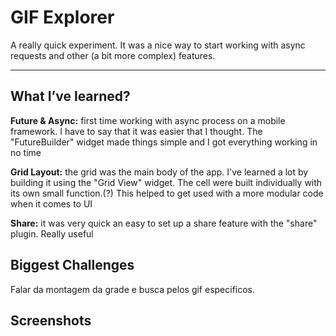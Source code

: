 # GIF Explorer 

A really quick experiment. It was a nice way to start working with async requests and other (a bit more complex) features. 

------

## **What I’ve learned?**

**Future & Async:** first time working with async process on a mobile framework. I have to say that it was easier that I thought. The "FutureBuilder" widget made things simple and I got everything working in no time

**Grid Layout:** the grid was the main body of the app. I've learned a lot by building it using the "Grid View" widget. The cell were built individually with its own small function.(?) This helped to get used with a more modular code when it comes to UI

**Share:** it was very quick an easy to set up a share feature with the "share" plugin. Really useful

## **Biggest Challenges**
Falar da montagem da grade e busca pelos gif especificos. 

## **Screenshots** 
